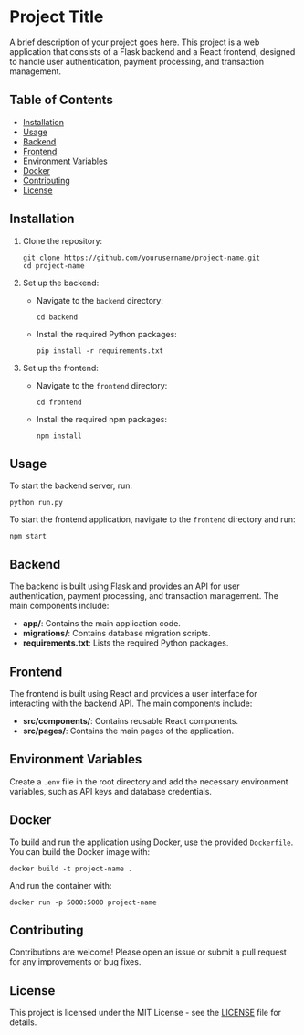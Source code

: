# Project Title

A brief description of your project goes here. This project is a web application that consists of a Flask backend and a React frontend, designed to handle user authentication, payment processing, and transaction management.

## Table of Contents

- [Installation](#installation)
- [Usage](#usage)
- [Backend](#backend)
- [Frontend](#frontend)
- [Environment Variables](#environment-variables)
- [Docker](#docker)
- [Contributing](#contributing)
- [License](#license)

## Installation

1. Clone the repository:
   ```
   git clone https://github.com/yourusername/project-name.git
   cd project-name
   ```

2. Set up the backend:
   - Navigate to the `backend` directory:
     ```
     cd backend
     ```
   - Install the required Python packages:
     ```
     pip install -r requirements.txt
     ```

3. Set up the frontend:
   - Navigate to the `frontend` directory:
     ```
     cd frontend
     ```
   - Install the required npm packages:
     ```
     npm install
     ```

## Usage

To start the backend server, run:
```
python run.py
```

To start the frontend application, navigate to the `frontend` directory and run:
```
npm start
```

## Backend

The backend is built using Flask and provides an API for user authentication, payment processing, and transaction management. The main components include:

- **app/**: Contains the main application code.
- **migrations/**: Contains database migration scripts.
- **requirements.txt**: Lists the required Python packages.

## Frontend

The frontend is built using React and provides a user interface for interacting with the backend API. The main components include:

- **src/components/**: Contains reusable React components.
- **src/pages/**: Contains the main pages of the application.

## Environment Variables

Create a `.env` file in the root directory and add the necessary environment variables, such as API keys and database credentials.

## Docker

To build and run the application using Docker, use the provided `Dockerfile`. You can build the Docker image with:
```
docker build -t project-name .
```
And run the container with:
```
docker run -p 5000:5000 project-name
```

## Contributing

Contributions are welcome! Please open an issue or submit a pull request for any improvements or bug fixes.

## License

This project is licensed under the MIT License - see the [LICENSE](LICENSE) file for details.
